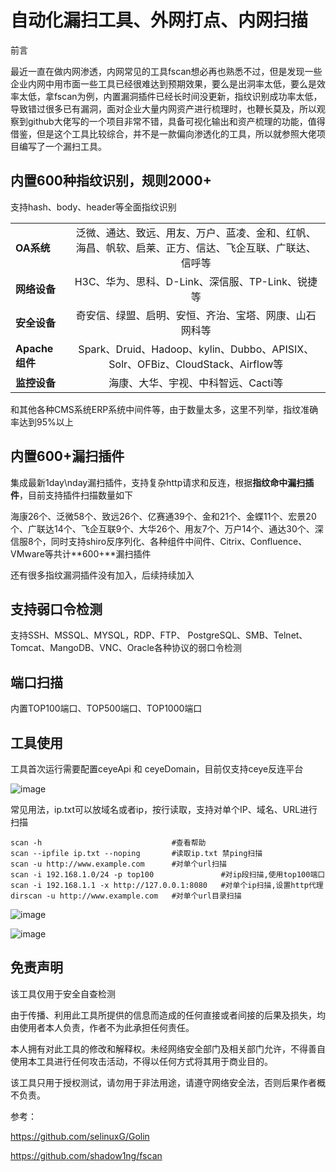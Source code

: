 # 自动化漏扫工具、外网打点、内网扫描



前言

最近一直在做内网渗透，内网常见的工具fscan想必再也熟悉不过，但是发现一些企业内网中用市面一些工具已经很难达到预期效果，要么是出洞率太低，要么是效率太低，拿fscan为例，内置漏洞插件已经长时间没更新，指纹识别成功率太低，导致错过很多已有漏洞，面对企业大量内网资产进行梳理时，也鞭长莫及，所以观察到github大佬写的一个项目非常不错，具备可视化输出和资产梳理的功能，值得借鉴，但是这个工具比较综合，并不是一款偏向渗透化的工具，所以就参照大佬项目编写了一个漏扫工具。



## 内置600种指纹识别，规则2000+


支持hash、body、header等全面指纹识别

|                |                                                              |
| -------------- | :----------------------------------------------------------: |
| **OA系统**     | 泛微、通达、致远、用友、万户、蓝凌、金和、红帆、海昌、帆软、启莱、正方、信达、飞企互联、广联达、信呼等 |
| **网络设备**   |       H3C、华为、思科、D-Link、深信服、TP-Link、锐捷等       |
| **安全设备**   |    奇安信、绿盟、启明、安恒、齐治、宝塔、网康、山石网科等    |
| **Apache组件** | Spark、Druid、Hadoop、kylin、Dubbo、APISIX、Solr、OFBiz、CloudStack、Airflow等 |
| **监控设备**   |             海康、大华、宇视、中科智远、Cacti等              |

和其他各种CMS系统ERP系统中间件等，由于数量太多，这里不列举，指纹准确率达到95%以上


## 内置600+漏扫插件


集成最新1day\nday漏扫插件，支持复杂http请求和反连，根据**指纹命中漏扫插件**，目前支持插件扫描数量如下

海康26个、泛微58个、致远26个、亿赛通39个、金和21个、金蝶11个、宏景20个、广联达14个、飞企互联9个、大华26个、用友7个、万户14个、通达30个、深信服8个，同时支持shiro反序列化、各种组件中间件、Citrix、Confluence、VMware等共计**600+**漏扫插件

还有很多指纹漏洞插件没有加入，后续持续加入


## 支持弱口令检测


支持SSH、MSSQL、MYSQL，RDP、FTP、  PostgreSQL、SMB、Telnet、  Tomcat、MangoDB、VNC、Oracle各种协议的弱口令检测


## 端口扫描


内置TOP100端口、TOP500端口、TOP1000端口


## 工具使用


工具首次运行需要配置ceyeApi 和 ceyeDomain，目前仅支持ceye反连平台

![image](https://github.com/user-attachments/assets/8ff0ecce-603a-4ea9-91cf-c19f72b19ae4)


常见用法，ip.txt可以放域名或者ip，按行读取，支持对单个IP、域名、URL进行扫描


```
scan -h                             #查看帮助
scan --ipfile ip.txt --noping       #读取ip.txt 禁ping扫描
scan -u http://www.example.com      #对单个url扫描
scan -i 192.168.1.0/24 -p top100               #对ip段扫描,使用top100端口
scan -i 192.168.1.1 -x http://127.0.0.1:8080   #对单个ip扫描,设置http代理
dirscan -u http://www.example.com   #对单个url目录扫描
```

![image](https://github.com/user-attachments/assets/ba15c214-317e-4ab3-8ecc-8e4e5e1d7c32)



![image](https://github.com/user-attachments/assets/7d44833e-00ec-439a-ae65-5e89d33afcc0)





## 免责声明


该工具仅用于安全自查检测

由于传播、利用此工具所提供的信息而造成的任何直接或者间接的后果及损失，均由使用者本人负责，作者不为此承担任何责任。

本人拥有对此工具的修改和解释权。未经网络安全部门及相关部门允许，不得善自使用本工具进行任何攻击活动，不得以任何方式将其用于商业目的。

该工具只用于授权测试，请勿用于非法用途，请遵守网络安全法，否则后果作者概不负责。



参考：

https://github.com/selinuxG/Golin

https://github.com/shadow1ng/fscan









